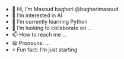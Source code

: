 - 👋 Hi, I’m Masoud bagheri @bagherimasoud
- 👀 I’m interested in AI
- 🌱 I’m currently learning Python
- 💞️ I’m looking to collaborate on ...
- 📫 How to reach me ...
- 😄 Pronouns: ...
- ⚡ Fun fact: I’m just starting 

<!---
bagherimasoud/bagherimasoud is a ✨ special ✨ repository because its `README.md` (this file) appears on your GitHub profile.
You can click the Preview link to take a look at your changes.
--->

